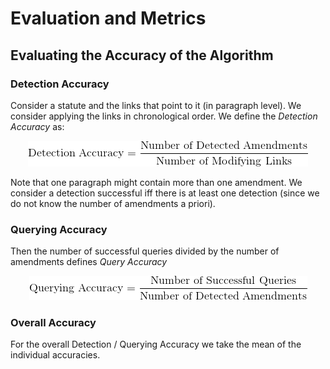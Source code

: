 # Evaluation and Metrics

## Evaluating the Accuracy of the Algorithm

### Detection Accuracy

Consider a statute and the links that point to it (in paragraph level). We consider applying the links in chronological order. We define the _Detection Accuracy_ as:

<p align='center'>

<img src="ac1.png">

</p>

Note that one paragraph might contain more than one amendment. We consider a detection successful iff there is at least one detection (since we do not know the number of amendments a priori). 

### Querying Accuracy

Then the number of successful queries divided by the number of amendments defines _Query Accuracy_

<p align='center'>

<img src="ac2.png">

</p>

### Overall Accuracy

For the overall Detection / Querying Accuracy we take the mean of the individual accuracies. 



